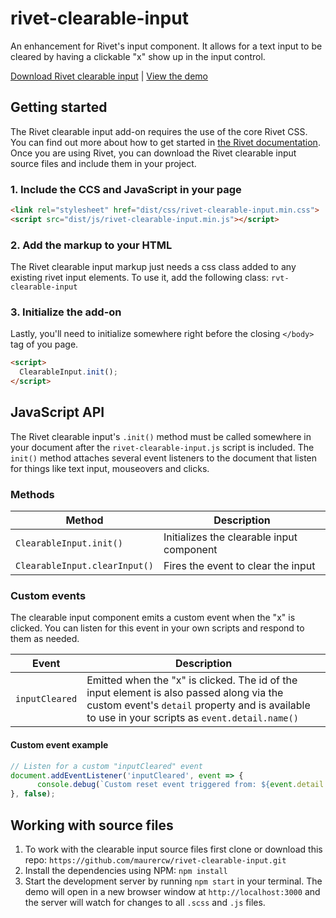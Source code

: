 # rivet-clearable-input
An enhancement for Rivet's input component.  It allows for a text input to be cleared by having a clickable "x" show up in the input control.

[Download Rivet clearable input](https://github.com/maurercw/rivet-clearable-input/archive/master.zip) | [View the demo](https://maurercw.github.io/rivet-clearable-input/)

## Getting started
The Rivet clearable input add-on requires the use of the core Rivet CSS. You can find out more about how to get started in [the Rivet documentation](https://rivet.iu.edu/components/). Once you are using Rivet, you can download the Rivet clearable input source files and include them in your project.

### 1. Include the CCS and JavaScript in your page
```html
<link rel="stylesheet" href="dist/css/rivet-clearable-input.min.css">
<script src="dist/js/rivet-clearable-input.min.js"></script>
```

### 2. Add the markup to your HTML
The Rivet clearable input markup just needs a css class added to any existing rivet input elements. To use it, add the following class: `rvt-clearable-input`

### 3. Initialize the add-on
Lastly, you'll need to initialize somewhere right before the closing `</body>` tag of you page.

```html
<script>
  ClearableInput.init();
</script>
```

## JavaScript API
The Rivet clearable input's `.init()` method must be called somewhere in your document after the `rivet-clearable-input.js` script is included. The `init()` method attaches several event listeners to the document that listen for things like text input, mouseovers and clicks.

### Methods

| Method| Description|
|--------------------------------------|-------------------------------------------------------------------------------------------------------------------------------------------------------------------|
| `ClearableInput.init()` | Initializes the clearable input component |
| `ClearableInput.clearInput()` | Fires the event to clear the input |

### Custom events
The clearable input component emits a custom event when the "x" is clicked. You can listen for this event in your own scripts and respond to them as needed.

|Event|Description|
|----|------|
|`inputCleared`|Emitted when the "x" is clicked. The id of the input element is also passed along via the custom event's `detail` property and is available to use in your scripts as `event.detail.name()`|

#### Custom event example
```js
// Listen for a custom "inputCleared" event
document.addEventListener('inputCleared', event => {
      console.debug(`Custom reset event triggered from: ${event.detail.name()}`);
}, false);
```

## Working with source files
1. To work with the clearable input source files first clone or download this repo: `https://github.com/maurercw/rivet-clearable-input.git`
1. Install the dependencies using NPM: `npm install`
1. Start the development server by running `npm start` in your terminal. The demo will open in a new browser window at `http://localhost:3000` and the server will watch for changes to all `.scss` and `.js` files.
